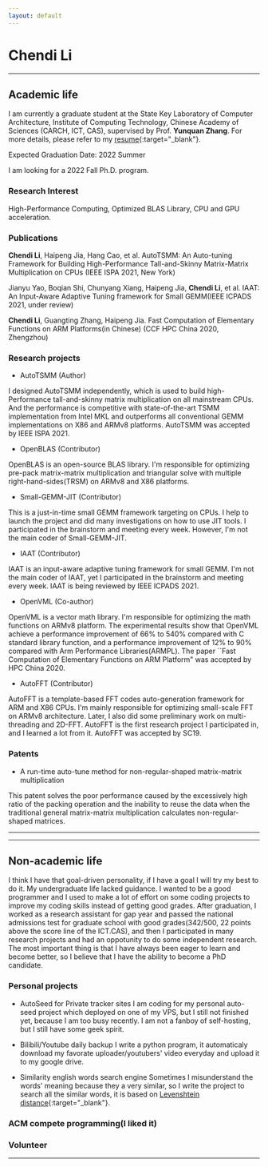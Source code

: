 ```yaml
---
layout: default
---
```


# Chendi Li

---
## Academic life

<!---
<img class="profile-picture" src="sherlock.jpg">
-->

I am currently a graduate student at the State Key Laboratory of Computer Architecture, Institute of Computing Technology, Chinese Academy of Sciences (CARCH, ICT, CAS), supervised by Prof. **Yunquan Zhang**. For more details, please refer to my [resume](https://www.chendi.gq/Chendi_Li_Resume.pdf){:target="_blank"}.

Expected Graduation Date: 2022 Summer

I am looking for a 2022 Fall Ph.D. program.

### Research Interest

High-Performance Computing, Optimized BLAS Library, CPU and GPU acceleration.

<!---
I like hardcore programming and I really want to do some research on system area.

## News

2021.9.18 I found there are not many works on sparse matrix-matrix multiplication with fault-tolerant

2021.9.16 Recently, I'm doing some research on optimizing sparse matrix-matrix multiplication.

2021.7.13 It seems like SC is more likely to accept works about large-scale applications.

2021.6.14 I finished my paper. I have a plan about submitting a pull request to OpenBLAS, but I don't have enough time to test for all target architecture.
-->


### Publications

**Chendi Li**, Haipeng Jia, Hang Cao, et al. AutoTSMM: An Auto-tuning Framework for Building High-Performance Tall-and-Skinny Matrix-Matrix Multiplication on CPUs (IEEE ISPA 2021, New York)

Jianyu Yao, Boqian Shi, Chunyang Xiang, Haipeng Jia, **Chendi Li**, et al. IAAT: An Input-Aware Adaptive Tuning framework for Small GEMM(IEEE ICPADS 2021, under review)

**Chendi Li**, Guangting Zhang, Haipeng Jia. Fast Computation of Elementary Functions on ARM Platforms(in Chinese) (CCF HPC China 2020, Zhengzhou)


### Research projects
* AutoTSMM (Author)

I designed AutoTSMM independently, which is used to build high-Performance tall-and-skinny matrix multiplication on all mainstream CPUs. And the performance is competitive with state-of-the-art TSMM implementation from Intel MKL and outperforms all conventional GEMM implementations on X86 and ARMv8 platforms. AutoTSMM was accepted by IEEE ISPA 2021.

* OpenBLAS (Contributor)

OpenBLAS is an open-source BLAS library. I'm responsible for optimizing pre-pack matrix-matrix multiplication and triangular solve with multiple right-hand-sides(TRSM) on ARMv8 and X86 platforms.

* Small-GEMM-JIT (Contributor)

This is a just-in-time small GEMM framework targeting on CPUs. I help to launch the project and did many investigations on how to use JIT tools. I participated in the brainstorm and meeting every week. However, I'm not the main coder of Small-GEMM-JIT.

* IAAT (Contributor)

IAAT is an input-aware adaptive tuning framework for small GEMM. I'm not the main coder of IAAT, yet I participated in the brainstorm and meeting every week. IAAT is being reviewed by IEEE ICPADS 2021.

* OpenVML (Co-author)

OpenVML is a vector math library. I'm responsible for optimizing the math functions on ARMv8 platform. The experimental results show that OpenVML achieve a performance improvement of 66% to 540% compared with C standard library function, and a performance improvement of 12% to 90% compared with Arm Performance Libraries(ARMPL). The paper ``Fast Computation of Elementary Functions on ARM Platform" was accepted by HPC China 2020.

* AutoFFT (Contributor)

AutoFFT is a template-based FFT codes auto-generation framework for ARM and X86 CPUs. I'm mainly responsible for optimizing small-scale FFT on ARMv8 architecture. Later, I also did some preliminary work on multi-threading and 2D-FFT. AutoFFT is the first research project I participated in, and I learned a lot from it. AutoFFT was accepted by SC19.


### Patents
* A run-time auto-tune method for non-regular-shaped matrix-matrix multiplication

This patent solves the poor performance caused by the excessively high ratio of the packing operation and the inability to reuse the data when the traditional general matrix-matrix multiplication calculates non-regular-shaped matrices.

---
---
## Non-academic life
I think I have that goal-driven personality, if I have a goal I will try my best to do it. My undergraduate life lacked guidance. I wanted to be a good programmer and I used to make a lot of effort on some coding projects to improve my coding skills instead of getting good grades. After graduation, I worked as a research assistant for gap year and passed the national admissions test for graduate school with good grades(342/500, 22 points above the score line of the ICT.CAS), and then I participated in many research projects and had an oppotunity to do some independent research. The most important thing is that I have always been eager to learn and become better, so I believe that I have the ability to become a PhD candidate.

### Personal projects
* AutoSeed for Private tracker sites
I am coding for my personal auto-seed project which deployed on one of my VPS, but I still not finished yet, because I am too busy recently. I am not a fanboy of self-hosting, but I still have some geek spirit.

* Bilibili/Youtube daily backup
I write a python program, it automaticaly download my favorate uploader/youtubers' video everyday and upload it to my google drive.

* Similarity english words search engine
Sometimes I misunderstand the words' meaning because they a very similar, so I write the project to search all the similar words, it is based on [Levenshtein distance](https://en.wikipedia.org/wiki/Levenshtein_distance){:target="_blank"}.

### ACM compete programming(I liked it)


### Volunteer


---